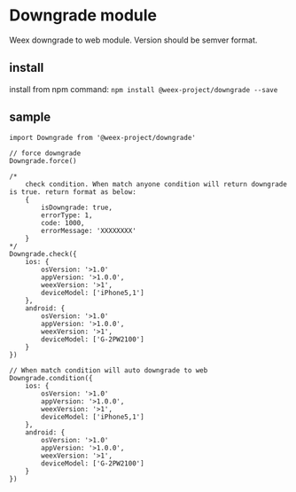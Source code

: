 # Downgrade module
Weex downgrade to web module. Version should be semver format.

## install
install from npm command: `npm install @weex-project/downgrade --save`


## sample
```
import Downgrade from '@weex-project/downgrade'

// force downgrade
Downgrade.force()

/*
    check condition. When match anyone condition will return downgrade is true. return format as below:
    {
        isDowngrade: true,
        errorType: 1,
        code: 1000,
        errorMessage: 'XXXXXXXX'
    }
*/
Downgrade.check({
    ios: {
        osVersion: '>1.0'
        appVersion: '>1.0.0',
        weexVersion: '>1',
        deviceModel: ['iPhone5,1']
    },
    android: {
        osVersion: '>1.0'
        appVersion: '>1.0.0',
        weexVersion: '>1',
        deviceModel: ['G-2PW2100']
    }
})

// When match condition will auto downgrade to web
Downgrade.condition({
    ios: {
        osVersion: '>1.0'
        appVersion: '>1.0.0',
        weexVersion: '>1',
        deviceModel: ['iPhone5,1']
    },
    android: {
        osVersion: '>1.0'
        appVersion: '>1.0.0',
        weexVersion: '>1',
        deviceModel: ['G-2PW2100']
    }
})
```
